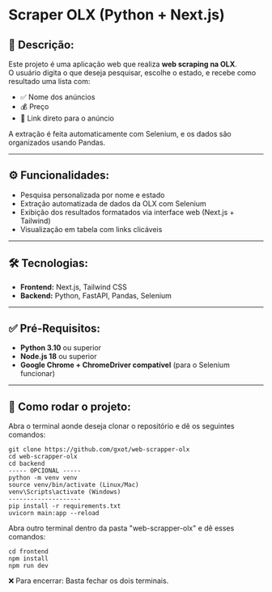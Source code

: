 # Scraper OLX (Python + Next.js)

## 📌 Descrição:
Este projeto é uma aplicação web que realiza **web scraping na OLX**.  
O usuário digita o que deseja pesquisar, escolhe o estado, e recebe como resultado uma lista com:

- ✅ Nome dos anúncios
- 💰 Preço
- 🔗 Link direto para o anúncio

A extração é feita automaticamente com Selenium, e os dados são organizados usando Pandas.

---

## ⚙️ Funcionalidades:
- Pesquisa personalizada por nome e estado
- Extração automatizada de dados da OLX com Selenium
- Exibição dos resultados formatados via interface web (Next.js + Tailwind)
- Visualização em tabela com links clicáveis

---

## 🛠 Tecnologias:
- **Frontend:** Next.js, Tailwind CSS  
- **Backend:** Python, FastAPI, Pandas, Selenium

---

## ✅ Pré-Requisitos:
- **Python 3.10** ou superior  
- **Node.js 18** ou superior  
- **Google Chrome + ChromeDriver compatível** (para o Selenium funcionar)

---

## 🚀 Como rodar o projeto:

Abra o terminal aonde deseja clonar o repositório e dê os seguintes comandos:
```
git clone https://github.com/gxot/web-scrapper-olx
cd web-scrapper-olx
cd backend
----- OPCIONAL -----
python -m venv venv
source venv/bin/activate (Linux/Mac)
venv\Scripts\activate (Windows)
--------------------
pip install -r requirements.txt
uvicorn main:app --reload  
```
Abra outro terminal dentro da pasta "web-scrapper-olx" e dê esses comandos:
```
cd frontend
npm install
npm run dev
```  

❌ Para encerrar:
Basta fechar os dois terminais.

